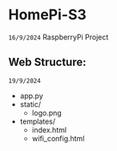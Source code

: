 # HomePi-S3
`16/9/2024`
RaspberryPi Project

## Web Structure:
`19/9/2024`
- app.py
- static/
    - logo.png
- templates/
    - index.html
    - wifi_config.html 